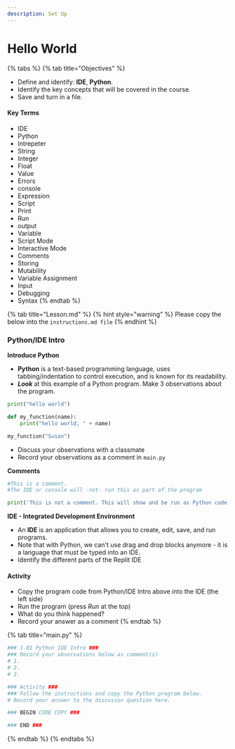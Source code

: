 ```yaml
---
description: Set Up
---
```


# Hello World



{% tabs %}
{% tab title="Objectives" %}
* Define and identify: **IDE**, **Python**.
* Identify the key concepts that will be covered in the course.
* Save and turn in a file.

#### Key Terms

* IDE
* Python
* Intrepeter
* String
* Integer
* Float
* Value
* Errors
* console
* Expression
* Script
* Print
* Run
* output
* Variable
* Script Mode
* Interactive Mode
* Comments
* Storing
* Mutability
* Variable Assignment
* Input
* Debugging
* Syntax
{% endtab %}

{% tab title="Lesson.md" %}
{% hint style="warning" %}
Please copy the below into the `instructions.md file`
{% endhint %}

### Python/IDE Intro

**Introduce Python**

* **Python** is a text-based programming language, uses tabbing/indentation to control execution, and is known for its readability.
* _**Look**_ at this example of a Python program. Make 3 observations about the program.

```python
print("hello world")

def my_function(name):
    print("hello world, " + name)

my_function("Susan")
```

* Discuss your observations with a classmate
* Record your observations as a comment in `main.py`

**Comments**

```python
#This is a comment.
#The IDE or console will -not- run this as part of the program

print('This is not a comment. This will show and be run as Python code.')
```

**IDE - Integrated Development Environment**

* An **IDE** is an application that allows you to create, edit, save, and run programs.
* Note that with Python, we can't use drag and drop blocks anymore - it is a language that must be typed into an IDE.
* Identify the different parts of the Replit IDE

#### Activity

* Copy the program code from Python/IDE Intro above into the IDE (the left side)
* Run the program (press _Run_ at the top)
* What do you think happened?
* Record your answer as a comment
{% endtab %}

{% tab title="main.py" %}
```python
### 1.01 Python IDE Intro ###
### Record your observations below as comment(s)
# 1.
# 2.
# 3. 

### Activity ###
### Follow the instructions and copy the Python program below. 
# Record your answer to the discusion question here.

### BEGIN CODE COPY ###

### END ###
```
{% endtab %}
{% endtabs %}
